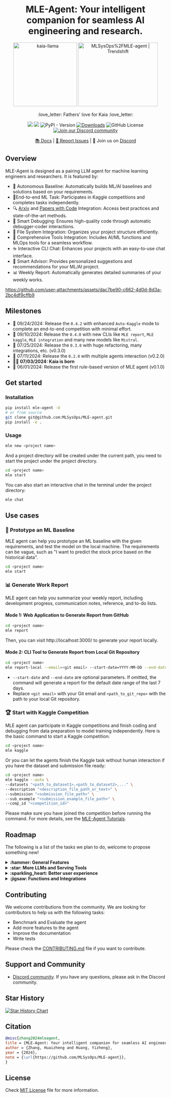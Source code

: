 <div align="center">
<h1 align="center">MLE-Agent: Your intelligent companion for seamless AI engineering and research.</h1>
<img alt="kaia-llama" height="200px" src="assets/kaia_llama.webp">
<a href="https://trendshift.io/repositories/11658" target="_blank"><img src="https://trendshift.io/api/badge/repositories/11658" alt="MLSysOps%2FMLE-agent | Trendshift" style="width: 250px; height: 200px;" width="250" height="200px"/></a>
<p align="center">:love_letter: Fathers' love for Kaia :love_letter:</p>

![](https://github.com/MLSysOps/MLE-agent/actions/workflows/lint.yml/badge.svg)
![](https://github.com/MLSysOps/MLE-agent/actions/workflows/test.yml/badge.svg)
![PyPI - Version](https://img.shields.io/pypi/v/mle-agent)
[![Downloads](https://static.pepy.tech/badge/mle-agent)](https://pepy.tech/project/mle-agent)
![GitHub License](https://img.shields.io/github/license/MLSysOps/MLE-agent)
<a href="https://discord.gg/d9vcY7PA8Z"><img src="https://img.shields.io/badge/Discord-Join%20Us-purple?logo=discord&logoColor=white&style=flat" alt="Join our Discord community"></a>

[📚 Docs](https://mle-agent-site.vercel.app/) |
[🐞 Report Issues](https://github.com/MLSysOps/MLE-agent/issues/new) |
👋 Join us on <a href="https://discord.gg/d9vcY7PA8Z" target="_blank">Discord</a>

</div>

## Overview

MLE-Agent is designed as a pairing LLM agent for machine learning engineers and researchers. It is featured by:

- 🤖 Autonomous Baseline: Automatically builds ML/AI baselines and solutions based on your requirements.
- 🏅End-to-end ML Task: Participates in Kaggle competitions and completes tasks independently.
- 🔍 [Arxiv](https://arxiv.org/) and [Papers with Code](https://paperswithcode.com/) Integration: Access best practices
  and state-of-the-art methods.
- 🐛 Smart Debugging: Ensures high-quality code through automatic debugger-coder interactions.
- 📂 File System Integration: Organizes your project structure efficiently.
- 🧰 Comprehensive Tools Integration: Includes AI/ML functions and MLOps tools for a seamless workflow.
- ☕ Interactive CLI Chat: Enhances your projects with an easy-to-use chat interface.
- 🧠 Smart Advisor: Provides personalized suggestions and recommendations for your ML/AI project.
- 📊 Weekly Report: Automatically generates detailed summaries of your weekly works.

https://github.com/user-attachments/assets/dac7be90-c662-4d0d-8d3a-2bc4df9cffb9

## Milestones

- :rocket: 09/24/2024: Release the `0.4.2` with enhanced `Auto-Kaggle` mode to complete an end-to-end competition with minimal effort.
- :rocket: 09/10/2024: Release the `0.4.0` with new CLIs like `MLE report`, `MLE kaggle`, `MLE integration` and many new
  models like `Mistral`.
- :rocket: 07/25/2024: Release the `0.3.0` with huge refactoring, many integrations, etc. (v0.3.0)
- :rocket: 07/11/2024: Release the `0.2.0` with multiple agents interaction (v0.2.0)
- 👨‍🍼 **07/03/2024: Kaia is born**
- :rocket: 06/01/2024: Release the first rule-based version of MLE agent (v0.1.0)

## Get started

### Installation

```bash
pip install mle-agent -U
# or from source
git clone git@github.com:MLSysOps/MLE-agent.git
pip install -e .
```

### Usage

```bash
mle new <project name>
```

And a project directory will be created under the current path, you need to start the project under the project
directory.

```bash
cd <project name>
mle start
```

You can also start an interactive chat in the terminal under the project directory:

```bash
mle chat
```

## Use cases

### 🧪 Prototype an ML Baseline

MLE agent can help you prototype an ML baseline with the given requirements, and test the model on the local machine.
The requirements can be vague, such as "I want to predict the stock price based on the historical data".

```bash
cd <project name>
mle start
```

### :bar_chart: Generate Work Report

MLE agent can help you summarize your weekly report, including development progress, communication notes, reference, and
to-do lists.

#### Mode 1: Web Application to Generate Report from GitHub

```bash
cd <project name>
mle report
```

Then, you can visit http://localhost:3000/ to generate your report locally.

#### Mode 2: CLI Tool to Generate Report from Local Git Repository
```bash
cd <project name>
mle report-local --email=<git email> --start-date=YYYY-MM-DD --end-date=YYYY-MM-DD <path_to_git_repo>
```

- `--start-date` and `--end-date` are optional parameters. If omitted, the command will generate a report for the default date range of the last 7 days.
- Replace `<git email>` with your Git email and `<path_to_git_repo>` with the path to your local Git repository.

### :trophy: Start with Kaggle Competition

MLE agent can participate in Kaggle competitions and finish coding and debugging from data preparation to model training
independently. Here is the basic command to start a Kaggle competition:

```bash
cd <project name>
mle kaggle
```

Or you can let the agents finish the Kaggle task without human interaction if you have the dataset and submission file
ready:

```bash
cd <project name>
mle kaggle --auto \
--datasets "<path_to_dataset1>,<path_to_dataset2>,..." \
--description "<description_file_path_or_text>" \
--submission "<submission_file_path>" \
--sub_example "<submission_example_file_path>" \ 
--comp_id "<competition_id>"
```

Please make sure you have joined the competition before running the command. For more details, see the [MLE-Agent Tutorials](https://mle-agent-site.vercel.app/tutorial/Start_a_kaggle_task).

## Roadmap

The following is a list of the tasks we plan to do, welcome to propose something new!

<details>
  <summary><b> :hammer: General Features</b></summary>

- [x] Understand users' requirements to create an end-to-end AI project
- [x] Suggest the SOTA data science solutions by using the web search
- [x] Plan the ML engineering tasks with human interaction
- [x] Execute the code on the local machine/cloud, debug and fix the errors
- [x] Leverage the built-in functions to complete ML engineering tasks
- [x] Interactive chat: A human-in-the-loop mode to help improve the existing ML projects
- [x] Kaggle mode: to finish a Kaggle task without humans
- [x] Summary and reflect the whole ML/AI pipeline
- [ ] Integration with Cloud data and testing and debugging platforms
- [x] Local RAG support to make personal ML/AI coding assistant
- [ ] Function zoo: generate AI/ML functions and save them for future usage

</details>

<details>
  <summary><b>:star: More LLMs and Serving Tools</b></summary>

- [x] Ollama LLama3
- [x] OpenAI GPTs
- [x] Anthropic Claude 3.5 Sonnet

</details>

<details>
  <summary><b>:sparkling_heart: Better user experience</b></summary>

- [x] CLI Application
- [x] Web UI
- [x] Discord

</details>

<details>
  <summary><b>:jigsaw: Functions and Integrations</b></summary>

- [x] Local file system
- [x] Local code exectutor
- [x] Arxiv.org search
- [x] Papers with Code search
- [x] General keyword search
- [ ] Hugging Face
- [ ] SkyPilot cloud deployment
- [ ] Snowflake data
- [ ] AWS S3 data
- [ ] Databricks data catalog
- [ ] Wandb experiment monitoring
- [ ] MLflow management
- [ ] DBT data transform

</details>

## Contributing

We welcome contributions from the community. We are looking for contributors to help us with the following tasks:

- Benchmark and Evaluate the agent
- Add more features to the agent
- Improve the documentation
- Write tests

Please check the [CONTRIBUTING.md](CONTRIBUTING.md) file if you want to contribute.

## Support and Community

- [Discord community](https://discord.gg/SgxBpENGRG). If you have any questions, please ask in the Discord community.

## Star History

[![Star History Chart](https://api.star-history.com/svg?repos=MLSysOps/MLE-agent&type=Date)](https://star-history.com/#MLSysOps/MLE-agent&Date)

## Citation

```bibtex
@misc{zhang2024mleagent,
title = {MLE-Agent: Your intelligent companion for seamless AI engineering and research},
author = {Zhang, Huaizheng and Huang, Yizheng},
year = {2024},
note = {\url{https://github.com/MLSysOps/MLE-agent}},
}
```

## License

Check [MIT License](LICENSE) file for more information.
